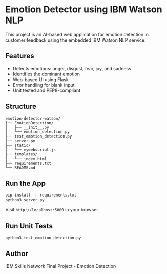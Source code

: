 # Emotion Detector using IBM Watson NLP

This project is an AI-based web application for emotion detection in customer feedback using the embedded IBM Watson NLP service.

## Features

- Detects emotions: anger, disgust, fear, joy, and sadness
- Identifies the dominant emotion
- Web-based UI using Flask
- Error handling for blank input
- Unit tested and PEP8-compliant

## Structure

```
emotion-detector-watson/
├── EmotionDetection/
│   ├── __init__.py
│   └── emotion_detection.py
├── test_emotion_detection.py
├── server.py
├── static/
│   └── mywebscript.js
├── templates/
│   └── index.html
├── requirements.txt
└── README.md
```

## Run the App

```bash
pip install -r requirements.txt
python3 server.py
```

Visit `http://localhost:5000` in your browser.

## Run Unit Tests

```bash
python3 test_emotion_detection.py
```

## Author

IBM Skills Network Final Project - Emotion Detection

